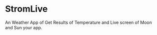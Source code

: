 # StromLive
 An Weather App of Get Results of Temperature and Live screen of Moon and Sun your app.
